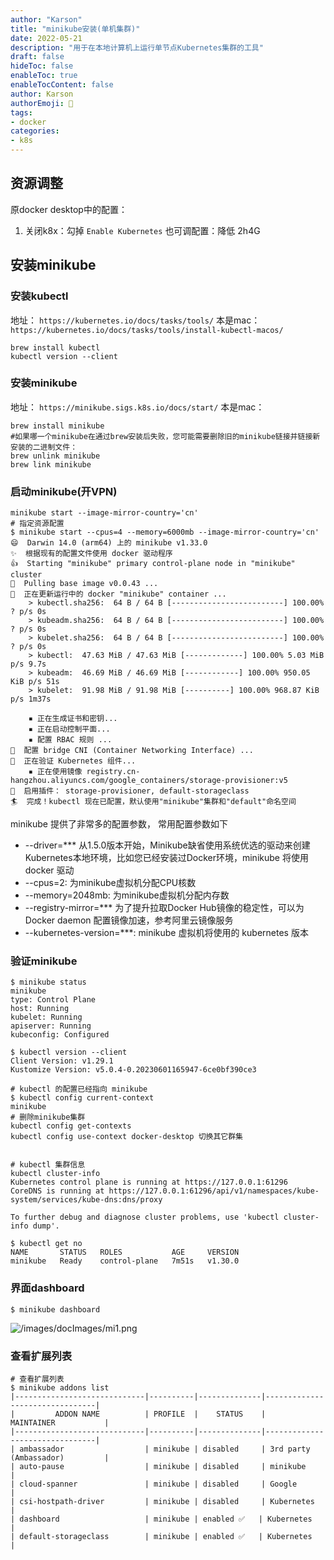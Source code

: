```yaml
---
author: "Karson"
title: "minikube安装(单机集群)"
date: 2022-05-21
description: "用于在本地计算机上运行单节点Kubernetes集群的工具"
draft: false
hideToc: false
enableToc: true
enableTocContent: false
author: Karson
authorEmoji: 👻
tags:
- docker 
categories:
- k8s
---
```



## 资源调整
原docker desktop中的配置：
1. 关闭k8x：勾掉 `Enable Kubernetes`
也可调配置：降低 2h4G

## 安装minikube
### 安装kubectl
地址：
`https://kubernetes.io/docs/tasks/tools/`
本是mac：
`https://kubernetes.io/docs/tasks/tools/install-kubectl-macos/`
```shell
brew install kubectl
kubectl version --client

```
### 安装minikube
地址：
`https://minikube.sigs.k8s.io/docs/start/`
本是mac：
```shell
brew install minikube
#如果哪一个minikube在通过brew安装后失败，您可能需要删除旧的minikube链接并链接新安装的二进制文件：
brew unlink minikube
brew link minikube
```
### 启动minikube(开VPN)
```shell
minikube start --image-mirror-country='cn'
# 指定资源配置
$ minikube start --cpus=4 --memory=6000mb --image-mirror-country='cn'
😄  Darwin 14.0 (arm64) 上的 minikube v1.33.0
✨  根据现有的配置文件使用 docker 驱动程序
👍  Starting "minikube" primary control-plane node in "minikube" cluster
🚜  Pulling base image v0.0.43 ...
🏃  正在更新运行中的 docker "minikube" container ...
    > kubectl.sha256:  64 B / 64 B [-------------------------] 100.00% ? p/s 0s
    > kubeadm.sha256:  64 B / 64 B [-------------------------] 100.00% ? p/s 0s
    > kubelet.sha256:  64 B / 64 B [-------------------------] 100.00% ? p/s 0s
    > kubectl:  47.63 MiB / 47.63 MiB [-------------] 100.00% 5.03 MiB p/s 9.7s
    > kubeadm:  46.69 MiB / 46.69 MiB [------------] 100.00% 950.05 KiB p/s 51s
    > kubelet:  91.98 MiB / 91.98 MiB [----------] 100.00% 968.87 KiB p/s 1m37s

    ▪ 正在生成证书和密钥...
    ▪ 正在启动控制平面...
    ▪ 配置 RBAC 规则 ...
🔗  配置 bridge CNI (Container Networking Interface) ...
🔎  正在验证 Kubernetes 组件...
    ▪ 正在使用镜像 registry.cn-hangzhou.aliyuncs.com/google_containers/storage-provisioner:v5
🌟  启用插件： storage-provisioner, default-storageclass
🏄  完成！kubectl 现在已配置，默认使用"minikube"集群和"default"命名空间
```
minikube 提供了非常多的配置参数，
常用配置参数如下
+ --driver=*** 从1.5.0版本开始，Minikube缺省使用系统优选的驱动来创建Kubernetes本地环境，比如您已经安装过Docker环境，minikube 将使用 docker 驱动
+ --cpus=2: 为minikube虚拟机分配CPU核数
+ --memory=2048mb: 为minikube虚拟机分配内存数
+ --registry-mirror=*** 为了提升拉取Docker Hub镜像的稳定性，可以为 Docker daemon 配置镜像加速，参考阿里云镜像服务
+ --kubernetes-version=***: minikube 虚拟机将使用的 kubernetes 版本

### 验证minikube 
```shell
$ minikube status
minikube
type: Control Plane
host: Running
kubelet: Running
apiserver: Running
kubeconfig: Configured

$ kubectl version --client
Client Version: v1.29.1
Kustomize Version: v5.0.4-0.20230601165947-6ce0bf390ce3

# kubectl 的配置已经指向 minikube
$ kubectl config current-context 
minikube
# 删除minikube集群
kubectl config get-contexts
kubectl config use-context docker-desktop 切换其它群集


# kubectl 集群信息
kubectl cluster-info
Kubernetes control plane is running at https://127.0.0.1:61296
CoreDNS is running at https://127.0.0.1:61296/api/v1/namespaces/kube-system/services/kube-dns:dns/proxy

To further debug and diagnose cluster problems, use 'kubectl cluster-info dump'.

$ kubectl get no
NAME       STATUS   ROLES           AGE     VERSION
minikube   Ready    control-plane   7m51s   v1.30.0
```
### 界面dashboard
```shell
$ minikube dashboard
```
![/images/docImages/mi1.png](/images/docImages/mi1.png)
### 查看扩展列表
```shell
# 查看扩展列表
$ minikube addons list
|-----------------------------|----------|--------------|--------------------------------|
|         ADDON NAME          | PROFILE  |    STATUS    |           MAINTAINER           |
|-----------------------------|----------|--------------|--------------------------------|
| ambassador                  | minikube | disabled     | 3rd party (Ambassador)         |
| auto-pause                  | minikube | disabled     | minikube                       |
| cloud-spanner               | minikube | disabled     | Google                         |
| csi-hostpath-driver         | minikube | disabled     | Kubernetes                     |
| dashboard                   | minikube | enabled ✅   | Kubernetes                     |
| default-storageclass        | minikube | enabled ✅   | Kubernetes                     |
```
